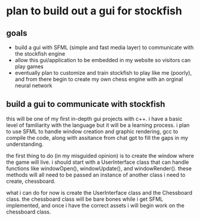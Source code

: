 # plan to build out a gui for stockfish
  
## goals
  * build a gui with SFML (simple and fast media layer) to communicate with the stockfish engine
  * allow this gui/application to be embedded in my website so visitors can play games
  * eventually plan to customize and train stockfish to play like me (poorly), and from there begin to create my own chess engine with an orginal neural network

## build a gui to communicate with stockfish

this will be one of my first in-depth gui projects with c++. i have a basic level of familiarity with the language but it will be a learning process. i plan to use SFML to handle window creation and graphic rendering, gcc to compile the code, along with assitance from chat gpt to fill the gaps in my understanding. 

the first thing to do (in my misguided opinion) is to create the window where the game will live. i should start with a UserInterface class that can handle functions like windowOpen(), windowUpdate(), and windowRender(). these methods will all need to be passed an instance of another class i need to create, chessboard.

what i can do for now is create the UserInterface class and the Chessboard class. the chessboard class will be bare bones while i get SFML implemented, and once i have the correct assets i will begin work on the chessboard class.